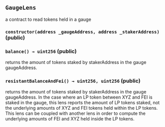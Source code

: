 ## `GaugeLens`

a contract to read tokens held in a gauge




### `constructor(address _gaugeAddress, address _stakerAddress)` (public)





### `balance() → uint256` (public)

returns the amount of tokens staked by stakerAddress in
the gauge gaugeAddress.



### `resistantBalanceAndFei() → uint256, uint256` (public)

returns the amount of tokens staked by stakerAddress in
the gauge gaugeAddress.
In the case where an LP token between XYZ and FEI is staked in
the gauge, this lens reports the amount of LP tokens staked, not the
underlying amounts of XYZ and FEI tokens held within the LP tokens.
This lens can be coupled with another lens in order to compute the
underlying amounts of FEI and XYZ held inside the LP tokens.






